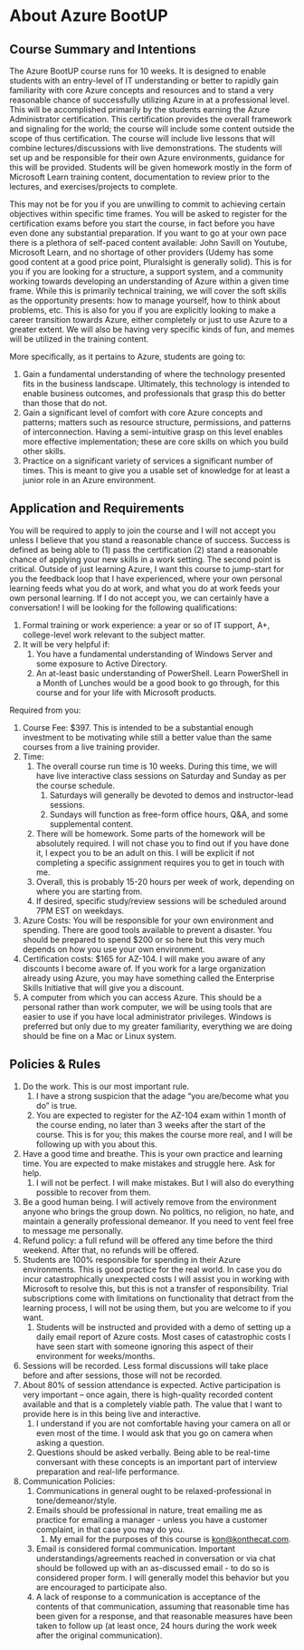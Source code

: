 # About Azure BootUP
## Course Summary and Intentions

The Azure BootUP course runs for 10 weeks. It is designed to enable students with an entry-level of IT understanding or better to rapidly gain familiarity with core Azure concepts and resources and to stand a very reasonable chance of successfully utilizing Azure in at a professional level. This will be accomplished primarily by the students earning the Azure Administrator certification. This certification provides the overall framework and signaling for the world; the course will include some content outside the scope of thus certification. The course will include live lessons that will combine lectures/discussions with live demonstrations. The students will set up and be responsible for their own Azure environments, guidance for this will be provided. Students will be given homework mostly in the form of Microsoft Learn training content, documentation to review prior to the lectures, and exercises/projects to complete.

This may not be for you if you are unwilling to commit to achieving certain objectives within specific time frames. You will be asked to register for the certification exams before you start the course, in fact before you have even done any substantial preparation. If you want to go at your own pace there is a plethora of self-paced content available: John Savill on Youtube, Microsoft Learn, and no shortage of other providers (Udemy has some good content at a good price point, Pluralsight is generally solid). 
This is for you if you are looking for a structure, a support system, and a community working towards developing an understanding of Azure within a given time frame. While this is primarily technical training, we will cover the soft skills as the opportunity presents: how to manage yourself, how to think about problems, etc. This is also for you if you are explicitly looking to make a career transition towards Azure, either completely or just to use Azure to a greater extent. We will also be having very specific kinds of fun, and memes will be utilized in the training content.

More specifically, as it pertains to Azure, students are going to: 
1.	Gain a fundamental understanding of where the technology presented fits in the business landscape. Ultimately, this technology is intended to enable business outcomes, and professionals that grasp this do better than those that do not. 
2.	Gain a significant level of comfort with core Azure concepts and patterns; matters such as resource structure, permissions, and patterns of interconnection. Having a semi-intuitive grasp on this level enables more effective implementation; these are core skills on which you build other skills. 
3.	Practice on a significant variety of services a significant number of times. This is meant to give you a usable set of knowledge for at least a junior role in an Azure environment.

## Application and Requirements
You will be required to apply to join the course and I will not accept you unless I believe that you stand a reasonable chance of success. Success is defined as being able to (1) pass the certification (2) stand a reasonable chance of applying your new skills in a work setting. The second point is critical. Outside of just learning Azure, I want this course to jump-start for you the feedback loop that I have experienced, where your own personal learning feeds what you do at work, and what you do at work feeds your own personal learning. If I do not accept you, we can certainly have a conversation!
I will be looking for the following qualifications:
1.	Formal training or work experience: a year or so of IT support, A+, college-level work relevant to the subject matter.
2.	It will be very helpful if: 
    1.	You have a fundamental understanding of Windows Server and some exposure to Active Directory. 
    2.	An at-least basic understanding of PowerShell. Learn PowerShell in a Month of Lunches would be a good book to go through, for this course and for your life with Microsoft products.

Required from you: 
1.	Course Fee: $397. This is intended to be a substantial enough investment to be motivating while still a better value than the same courses from a live training provider.
2.	Time:
    1.	The overall course run time is 10 weeks. During this time, we will have live interactive class sessions on Saturday and Sunday as per the course schedule.
        1. Saturdays will generally be devoted to demos and instructor-lead sessions. 
        2. Sundays will function as free-form office hours, Q&A, and some supplemental content. 
    2.	There will be homework. Some parts of the homework will be absolutely required. I will not chase you to find out if you have done it, I expect you to be an adult on this. I will be explicit if not completing a specific assignment requires you to get in touch with me. 
    3.	Overall, this is probably 15-20 hours per week of work, depending on where you are starting from.
    4.	If desired, specific study/review sessions will be scheduled around 7PM EST on weekdays.    
3.	Azure Costs: You will be responsible for your own environment and spending. There are good tools available to prevent a disaster. You should be prepared to spend $200 or so here but this very much depends on how you use your own environment.
4.	Certification costs: $165 for AZ-104. I will make you aware of any discounts I become aware of. If you work for a large organization already using Azure, you may have something called the Enterprise Skills Initiative that will give you a discount. 
5.  A computer from which you can access Azure. This should be a personal rather than work computer, we will be using tools that are easier to use if you have local administrator privileges. Windows is preferred but only due to my greater familiarity, everything we are doing should be fine on a Mac or Linux system. 
 
## Policies & Rules
1.	Do the work. This is our most important rule.
    1.	I have a strong suspicion that the adage “you are/become what you do” is true.
    2.	You are expected to register for the AZ-104 exam within 1 month of the course ending, no later than 3 weeks after the start of the course. This is for you; this makes the course more real, and I will be following up with you about this.   
2.	Have a good time and breathe. This is your own practice and learning time. You are expected to make mistakes and struggle here. Ask for help. 
    1.	I will not be perfect. I will make mistakes. But I will also do everything possible to recover from them. 
3.	Be a good human being. I will actively remove from the environment anyone who brings the group down. No politics, no religion, no hate, and maintain a generally professional demeanor. If you need to vent feel free to message me personally. 
4.	Refund policy: a full refund will be offered any time before the third weekend. After that, no refunds will be offered.   
5.	Students are 100% responsible for spending in their Azure environments. This is good practice for the real world. In case you do incur catastrophically unexpected costs I will assist you in working with Microsoft to resolve this, but this is not a transfer of responsibility. Trial subscriptions come with limitations on functionality that detract from the learning process, I will not be using them, but you are welcome to if you want. 
    1.	Students will be instructed and provided with a demo of setting up a daily email report of Azure costs. Most cases of catastrophic costs I have seen start with someone ignoring this aspect of their environment for weeks/months.  
6.	Sessions will be recorded. Less formal discussions will take place before and after sessions, those will not be recorded. 
7.	About 80% of session attendance is expected. Active participation is very important – once again, there is high-quality recorded content available and that is a completely viable path. The value that I want to provide here is in this being live and interactive. 
    1.	I understand if you are not comfortable having your camera on all or even most of the time. I would ask that you go on camera when asking a question. 
    2.	Questions should be asked verbally. Being able to be real-time conversant with these concepts is an important part of interview preparation and real-life performance.
8. Communication Policies:
    1. Communications in general ought to be relaxed-professional in tone/demeanor/style.
    2. Emails should be professional in nature, treat emailing me as practice for emailing a manager - unless you have a customer complaint, in that case you may do you.
        1. My email for the purposes of this course is kon@konthecat.com.
    3. Email is considered formal communication. Important understandings/agreements reached in conversation or via chat should be followed up with an as-discussed email - to do so is considered proper form. I will generally model this behavior but you are encouraged to participate also. 
    4. A lack of response to a communication is acceptance of the contents of that communication, assuming that reasonable time has been given for a response, and that reasonable measures have been taken to follow up (at least once, 24 hours during the work week after the original communication). 
